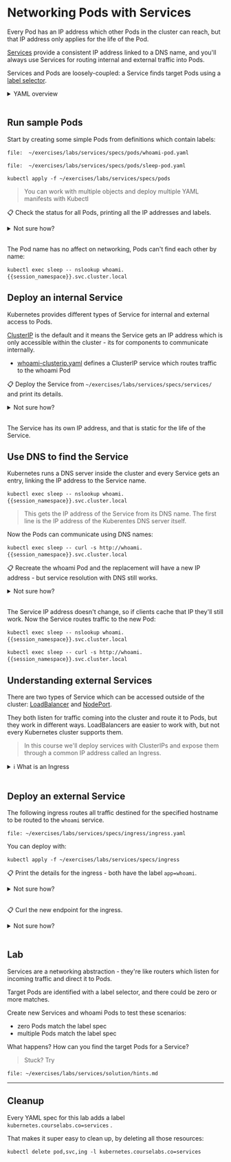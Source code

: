 # Networking Pods with Services

Every Pod has an IP address which other Pods in the cluster can reach, but that IP address only applies for the life of the Pod.

[Services](https://kubernetes.io/docs/concepts/services-networking/service/) provide a consistent IP address linked to a DNS name, and you'll always use Services for routing internal and external traffic into Pods.

Services and Pods are loosely-coupled: a Service finds target Pods using a [label selector](https://kubernetes.io/docs/concepts/overview/working-with-objects/labels/).

<details>
  <summary>YAML overview</summary>

Service definitions have the usual metadata. The spec needs to include the network ports and the label selector:

```
apiVersion: v1
kind: Service
metadata:
  name: whoami
spec:
  selector:
    app: whoami
  ports:
    - name: http
      port: 80
      targetPort: 80
```

The ports are where the Service listens, and the label selector can match zero to many Pods.

* `selector` - list of labels to find target Pods
* `ports` - list of ports to listen on
* `name` - port name within Kubernetes
* `port` - port the Service listens on
* `targetPort` - port on the Pod where traffic gets sent

## Pod YAML

Pods need to include matching labels to receive traffic from the Service.

Labels are specified in metadata:

```
apiVersion: v1
kind: Pod
metadata:
  name: whoami
  labels:
    app: whoami
spec:
  # ...
```

> Labels are abitrary key-value pairs. `app`, `component` and `version` are typically used for application Pods.

</details><br/>

## Run sample Pods

Start by creating some simple Pods from definitions which contain labels:

```editor:open-file
file:  ~/exercises/labs/services/specs/pods/whoami-pod.yaml
```
```editor:open-file
file:  ~/exercises/labs/services/specs/pods/sleep-pod.yaml
```
```execute-1
kubectl apply -f ~/exercises/labs/services/specs/pods
```

> You can work with multiple objects and deploy multiple YAML manifests with Kubectl

📋 Check the status for all Pods, printing all the IP addresses and labels.

<details>
  <summary>Not sure how?</summary>

```execute-1
kubectl get pods -o wide --show-labels
```

</details><br/>

The Pod name has no affect on networking, Pods can't find each other by name:

```execute-1
kubectl exec sleep -- nslookup whoami.{{session_namespace}}.svc.cluster.local
```

## Deploy an internal Service

Kubernetes provides different types of Service for internal and external access to Pods. 

[ClusterIP](https://kubernetes.io/docs/concepts/services-networking/connect-applications-service/) is the default and it means the Service gets an IP address which is only accessible within the cluster - its for components to communicate internally.

* [whoami-clusterip.yaml](specs/services/whoami-clusterip.yaml) defines a ClusterIP service which routes traffic to the whoami Pod

📋 Deploy the Service from `~/exercises/labs/services/specs/services/` and print its details.

<details>
  <summary>Not sure how?</summary>

```execute-1
 kubectl apply -f ~/exercises/labs/services/specs/services/
```

Print the details:

```execute-1
kubectl get service whoami
```
```execute-1
kubectl describe svc whoami
```

> The `get` and `describe` commands are the same for all objects; Services have the alias `svc`

</details><br/>

The Service has its own IP address, and that is static for the life of the Service.

## Use DNS to find the Service

Kubernetes runs a DNS server inside the cluster and every Service gets an entry, linking the IP address to the Service name.

```execute-1
kubectl exec sleep -- nslookup whoami.{{session_namespace}}.svc.cluster.local
```

> This gets the IP address of the Service from its DNS name. The first line is the IP address of the Kuberentes DNS server itself.

Now the Pods can communicate using DNS names:

```execute-1
kubectl exec sleep -- curl -s http://whoami.{{session_namespace}}.svc.cluster.local
```

📋 Recreate the whoami Pod and the replacement will have a new IP address - but service resolution with DNS still works. 

<details>
  <summary>Not sure how?</summary>

Check the current IP address then delete the Pod:

```execute-1
kubectl get pods -o wide -l app=whoami
```
```execute-1
kubectl delete pods -l app=whoami
```

> You can use label selectors in Kubectl too - labels are a powerful management tool

Create a replacement Pod and check its IP address:

```execute-1
kubectl apply -f ~/exercises/labs/services/specs/pods
```
```execute-1
kubectl get pods -o wide -l app=whoami
```

</details><br/>

The Service IP address doesn't change, so if clients cache that IP they'll still work. Now the Service routes traffic to the new Pod:

```execute-1
kubectl exec sleep -- nslookup whoami.{{session_namespace}}.svc.cluster.local
```
```execute-1
kubectl exec sleep -- curl -s http://whoami.{{session_namespace}}.svc.cluster.local
```

## Understanding external Services

There are two types of Service which can be accessed outside of the cluster: [LoadBalancer](https://kubernetes.io/docs/tasks/access-application-cluster/create-external-load-balancer/) and [NodePort](https://kubernetes.io/docs/concepts/services-networking/service/#nodeport).

They both listen for traffic coming into the cluster and route it to Pods, but they work in different ways. LoadBalancers are easier to work with, but not every Kubernetes cluster supports them.

> In this course we'll deploy services with ClusterIPs and expose them through a common IP address called an Ingress.

<details>
  <summary>ℹ What is an Ingress</summary>

An API object that manages external access to the services in a cluster, typically HTTP.

Ingress may provide load balancing, SSL termination and name-based virtual hosting.

![Ingress](../images/ingress.svg)

An Ingress may be configured to give Services externally-reachable URLs, load balance traffic, terminate SSL / TLS, and offer name-based virtual hosting. An Ingress controller is responsible for fulfilling the Ingress, usually with a load balancer, though it may also configure your edge router or additional frontends to help handle the traffic.



</details><br/>

## Deploy an external Service

The following ingress routes all traffic destined for the specified hostname to be routed to the `whoami` service.

```editor:open-file
file: ~/exercises/labs/services/specs/ingress/ingress.yaml
```

You can deploy with:

```execute-1
kubectl apply -f ~/exercises/labs/services/specs/ingress
```

📋 Print the details for the ingress - both have the label `app=whoami`.

<details>
  <summary>Not sure how?</summary>

```execute-1
kubectl get ing  whoami-ingress
```
</details><br/>

📋 Curl the new endpoint for the ingress.

<details>
  <summary>Not sure how?</summary>

```execute-1
curl -s http://whoami.{{session_namespace}}.{{ingress_domain}}
```
</details><br/>

## Lab

Services are a networking abstraction - they're like routers which listen for incoming traffic and direct it to Pods.

Target Pods are identified with a label selector, and there could be zero or more matches.

Create new Services and whoami Pods to test these scenarios:

* zero Pods match the label spec
* multiple Pods match the label spec

What happens? How can you find the target Pods for a Service?

> Stuck? Try 

```editor:open-file
file: ~/exercises/labs/services/solution/hints.md
```

___
## Cleanup

Every YAML spec for this lab adds a label `kubernetes.courselabs.co=services` .

That makes it super easy to clean up, by deleting all those resources:

```execute-1
kubectl delete pod,svc,ing -l kubernetes.courselabs.co=services
```